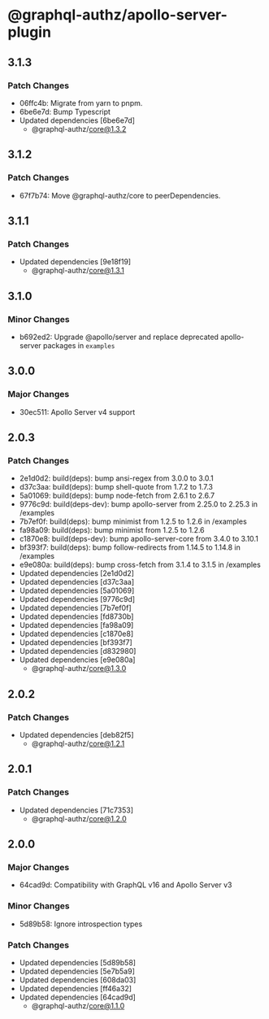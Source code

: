 # @graphql-authz/apollo-server-plugin

## 3.1.3

### Patch Changes

- 06ffc4b: Migrate from yarn to pnpm.
- 6be6e7d: Bump Typescript
- Updated dependencies [6be6e7d]
  - @graphql-authz/core@1.3.2

## 3.1.2

### Patch Changes

- 67f7b74: Move @graphql-authz/core to peerDependencies.

## 3.1.1

### Patch Changes

- Updated dependencies [9e18f19]
  - @graphql-authz/core@1.3.1

## 3.1.0

### Minor Changes

- b692ed2: Upgrade @apollo/server and replace deprecated apollo-server packages in `examples`

## 3.0.0

### Major Changes

- 30ec511: Apollo Server v4 support

## 2.0.3

### Patch Changes

- 2e1d0d2: build(deps): bump ansi-regex from 3.0.0 to 3.0.1
- d37c3aa: build(deps): bump shell-quote from 1.7.2 to 1.7.3
- 5a01069: build(deps): bump node-fetch from 2.6.1 to 2.6.7
- 9776c9d: build(deps-dev): bump apollo-server from 2.25.0 to 2.25.3 in /examples
- 7b7ef0f: build(deps): bump minimist from 1.2.5 to 1.2.6 in /examples
- fa98a09: build(deps): bump minimist from 1.2.5 to 1.2.6
- c1870e8: build(deps-dev): bump apollo-server-core from 3.4.0 to 3.10.1
- bf393f7: build(deps): bump follow-redirects from 1.14.5 to 1.14.8 in /examples
- e9e080a: build(deps): bump cross-fetch from 3.1.4 to 3.1.5 in /examples
- Updated dependencies [2e1d0d2]
- Updated dependencies [d37c3aa]
- Updated dependencies [5a01069]
- Updated dependencies [9776c9d]
- Updated dependencies [7b7ef0f]
- Updated dependencies [fd8730b]
- Updated dependencies [fa98a09]
- Updated dependencies [c1870e8]
- Updated dependencies [bf393f7]
- Updated dependencies [d832980]
- Updated dependencies [e9e080a]
  - @graphql-authz/core@1.3.0

## 2.0.2

### Patch Changes

- Updated dependencies [deb82f5]
  - @graphql-authz/core@1.2.1

## 2.0.1

### Patch Changes

- Updated dependencies [71c7353]
  - @graphql-authz/core@1.2.0

## 2.0.0

### Major Changes

- 64cad9d: Compatibility with GraphQL v16 and Apollo Server v3

### Minor Changes

- 5d89b58: Ignore introspection types

### Patch Changes

- Updated dependencies [5d89b58]
- Updated dependencies [5e7b5a9]
- Updated dependencies [608da03]
- Updated dependencies [ff46a32]
- Updated dependencies [64cad9d]
  - @graphql-authz/core@1.1.0
